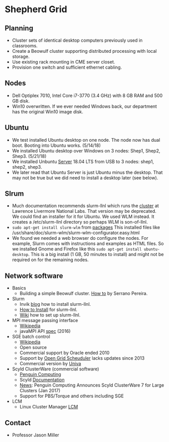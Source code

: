 # Shepherd Grid

## Planning
* Cluster sets of identical desktop computers previously used in classrooms.
* Create a Beowulf cluster supporting distributed processing with local storage.
* Use existing rack mounting in CME server closet.
* Provision one switch and sufficient ethernet cabling.

## Nodes
* Dell Optiplex 7010, Intel Core i7-3770 (3.4 GHz) with 8 GB RAM and 500 GB disk.
* Win10 overwritten. If we ever needed Windows back, our department has the original Win10 image disk.

## Ubuntu
* We test installed Ubuntu desktop on one node. The node now has dual boot. Booting into Ubuntu works. (5/14/18)
* We installed Ubuntu desktop over Windows on 3 nodes: Shep1, Shep2, Shep3. (5/21/18)
* We installed Unbuntu [Server](https://www.ubuntu.com/download/server) 18.04 LTS from USB to 3 nodes: shep1, shep2, shep3.
* We later read that Ubuntu Server is just Ubuntu minus the desktop. 
That may not be true but we did need to install a desktop later (see below).

## Slrum
* Much documentation recommends slurm-llnl which runs the [cluster](https://computing.llnl.gov/tutorials/linux_clusters/) at Lawrence Livermore National Labs. That version may be deprecated. We could find an installer for it for Ubuntu. We used WLM instead. It creates a /etc/slurm-llnl directory so perhaps WLM is son-of-llnl.
* ```sudo apt-get install slurm-wlm```
from [packages](https://packages.ubuntu.com/bionic/slurm-wlm) 
This installed files like /usr/share/doc/slurm-wlm/slurm-wlm-configurator.easy.html
* We found we needed a web browser do configure the nodes. 
For example, Slurm comes with instructions and examples as HTML files. 
So we installed Gnome and Firefox like this ```sudo apt-get install ubuntu-desktop```. 
This is a big install (1 GB, 50 minutes to install) and might not be required on for the remaining nodes.


## Network software
* Basics
    * Building a simple Beowulf cluster. [How to](https://www-users.cs.york.ac.uk/~mjf/pi_cluster/src/Building_a_simple_Beowulf_cluster.html) by Serrano Pereira.
* Slurm
    * Invik [blog](https://www.invik.xyz/work/Slurm-on-Ubuntu-Trusty/) how to install slurm-llnl.
    * [How to Install](https://www.howtoinstall.co/en/ubuntu/trusty/slurm-llnl) for slurm-llnl.
    * [Wiki](https://www.howtoinstall.co/en/ubuntu/trusty/slurm-llnl) how to set up slurm-llnl.
* MPI message passing interface
    * [Wikipedia](https://en.wikipedia.org/wiki/Message_Passing_Interface)
    * javaMPI API [spec](https://www.open-mpi.org/papers/mpi-java-spec/) (2016)
* SGE batch control
    * [Wikipedia](https://en.wikipedia.org/wiki/Oracle_Grid_Engine)
    * Open source
    * Commercial support by Oracle ended 2010
    * Support by [Open Grid Scheuduler](http://gridscheduler.sourceforge.net/) lacks updates since 2013
    * Commercial version by [Univa](http://www.univa.com/products/)
* Scyld ClusterWare (commercial software)
    * [Penguin Computing](https://www.penguincomputing.com/support/documentation/)
    * Scyld [Documentation](https://www.penguincomputing.com/documentation/scyld-clusterware/7/admin-guide/index.html)
    * [News](http://www.dataversity.net/penguin-computing-announces-scyld-clusterware-7-large-clusters/): Penguin Computing Announces Scyld ClusterWare 7 for Large Clusters (Jan 2017)
    * Support for PBS/Torque and others including SGE
* LCM
    * Linux Cluster Manager [LCM](http://linuxcm.sourceforge.net/)

## Contact
* Professor Jason Miller

